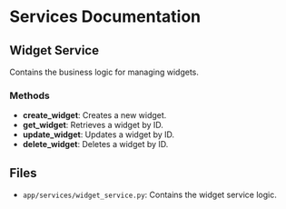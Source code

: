 # Services Documentation

## Widget Service

Contains the business logic for managing widgets.

### Methods

- **create_widget**: Creates a new widget.
- **get_widget**: Retrieves a widget by ID.
- **update_widget**: Updates a widget by ID.
- **delete_widget**: Deletes a widget by ID.

## Files

- `app/services/widget_service.py`: Contains the widget service logic.